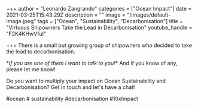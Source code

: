 +++
author = "Leonardo Zangrando"
categories = ["Ocean Impact"]
date = 2021-03-25T15:43:29Z
description = ""
image = "/images/default-image.jpeg"
tags = ["Ocean", "Sustainability", "Decarbonisation"]
title = "Virtuous Shipowners Take the Lead in Decarbonisation"
youtube_handle = "F2K4KHwVfuI"

+++
There is a small but growing group of shipowners who decided to take the lead to decarbonisation. 

\**If you are one of them I want to talk to you!** And if you know of any, please let me know! 

Do you want to multiply your impact on Ocean Sustainability and Decarbonisation? Get in touch and let's have a chat! 

\#ocean # sustainability #decarbonisation #10xImpact